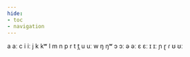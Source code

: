 ```yaml
---
hide:
- toc
- navigation
---
```

a
aː
c
i
iː
j
k
kʷ
l
m
n
p
r
t
t̪
u
uː
w
ŋ
ŋʷ
ɔ
ɔː
ə
əː
ɛ
ɛː
ɪ
ɪː
ɲ
ɽ
ɾ
ʊ
ʊː

